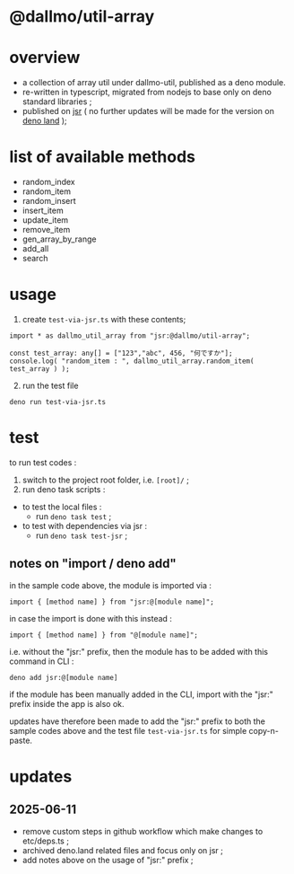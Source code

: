 # @dallmo/util-array

# overview

- a collection of array util under dallmo-util, published as a deno module.
- re-written in typescript, migrated from nodejs to base only on deno standard libraries ; 
- published on [jsr][link-2] ( no further updates will be made for the version on [deno land][link-1] ); 


# list of available methods

- random_index
- random_item
- random_insert
- insert_item
- update_item
- remove_item
- gen_array_by_range
- add_all
- search


# usage

1. create `test-via-jsr.ts` with these contents; 

```
import * as dallmo_util_array from "jsr:@dallmo/util-array";

const test_array: any[] = ["123","abc", 456, "何ですか"];
console.log( "random_item : ", dallmo_util_array.random_item( test_array ) );

```

2. run the test file
```
deno run test-via-jsr.ts
```


# test
to run test codes : 

1. switch to the project root folder, i.e. `[root]/` ;
2. run deno task scripts :
- to test the local files : 
  - run `deno task test` ;
- to test with dependencies via jsr : 
  - run `deno task test-jsr` ; 


## notes on "import / deno add"
in the sample code above, the module is imported via :
```
import { [method name] } from "jsr:@[module name]";
```

in case the import is done with this instead : 
```
import { [method name] } from "@[module name]";
```

i.e. without the "jsr:" prefix, then the module has to be added with this command in CLI :
```
deno add jsr:@[module name]
```

if the module has been manually added in the CLI, import with the "jsr:" prefix inside the app is also ok.

updates have therefore been made to add the "jsr:" prefix to both the sample codes above and the test file `test-via-jsr.ts` for simple copy-n-paste.


[comments]: -----------------------------------
[link-1]: https://deno.land/x/dallmo_util_array
[link-2]: https://jsr.io/@dallmo/util-array


# updates
## 2025-06-11
- remove custom steps in github workflow which make changes to etc/deps.ts ;
- archived deno.land related files and focus only on jsr ; 
- add notes above on the usage of "jsr:" prefix ; 

